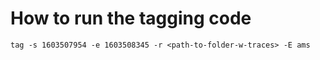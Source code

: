 # How to run the tagging code

```
tag -s 1603507954 -e 1603508345 -r <path-to-folder-w-traces> -E ams
```

